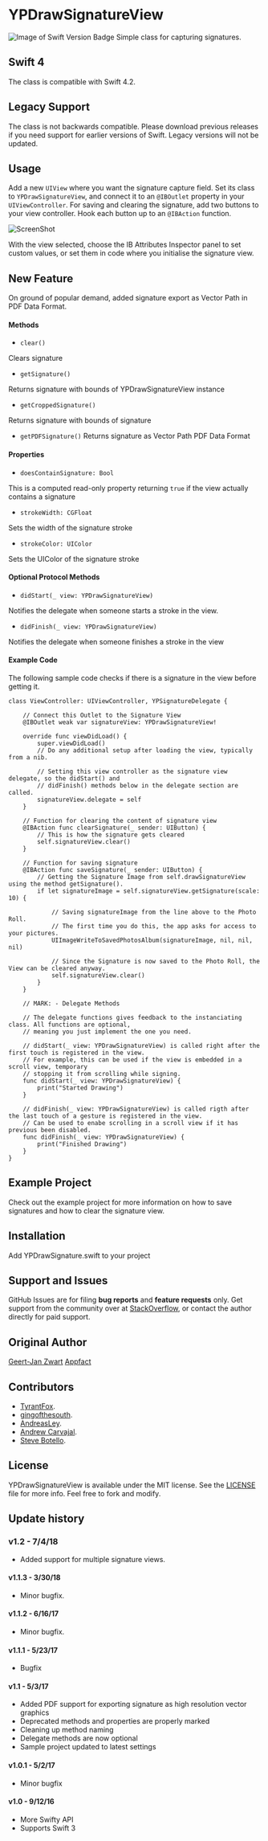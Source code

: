 # YPDrawSignatureView
![Image of Swift Version Badge](https://img.shields.io/badge/Swift-4.2-lightgrey.svg)
Simple class for capturing signatures.

## Swift 4

The class is compatible with Swift 4.2.

## Legacy Support

The class is not backwards compatible. Please download previous releases if you need support for earlier versions of Swift. Legacy versions will not be updated.


## Usage

Add a new `UIView` where you want the signature capture field. Set its class to `YPDrawSignatureView`, and connect it to an `@IBOutlet` property in your `UIViewController`. For saving and clearing the signature, add two buttons to your view controller. Hook each button up to an `@IBAction` function.

![ScreenShot](ibss.png?raw=true "Interface Builder Attributes Inspector panel")

With the view selected, choose the IB Attributes Inspector panel to set custom values, or set them in code where you initialise the signature view.


## New Feature

On ground of popular demand, added signature export as Vector Path in PDF Data Format.


#### Methods

* `clear()`

Clears signature

* `getSignature()`

Returns signature with bounds of YPDrawSignatureView instance

* `getCroppedSignature()`

Returns signature with bounds of signature

* `getPDFSignature()`
Returns signature as Vector Path PDF Data Format

#### Properties

* `doesContainSignature: Bool`

This is a computed read-only property returning `true` if the view actually contains a signature

* `strokeWidth: CGFloat`

Sets the width of the signature stroke

* `strokeColor: UIColor`

Sets the UIColor of the signature stroke


#### Optional Protocol Methods

* `didStart(_ view: YPDrawSignatureView)`

Notifies the delegate when someone starts a stroke in the view. 

* `didFinish(_ view: YPDrawSignatureView)`

Notifies the delegate when someone finishes a stroke in the view

#### Example Code

The following sample code checks if there is a signature in the view before getting it.

```
class ViewController: UIViewController, YPSignatureDelegate {
    
    // Connect this Outlet to the Signature View
    @IBOutlet weak var signatureView: YPDrawSignatureView!
    
    override func viewDidLoad() {
        super.viewDidLoad()
        // Do any additional setup after loading the view, typically from a nib.
        
        // Setting this view controller as the signature view delegate, so the didStart() and
        // didFinish() methods below in the delegate section are called.
        signatureView.delegate = self
    }
    
    // Function for clearing the content of signature view
    @IBAction func clearSignature(_ sender: UIButton) {
        // This is how the signature gets cleared
        self.signatureView.clear()
    }
    
    // Function for saving signature
    @IBAction func saveSignature(_ sender: UIButton) {
        // Getting the Signature Image from self.drawSignatureView using the method getSignature().
        if let signatureImage = self.signatureView.getSignature(scale: 10) {
            
            // Saving signatureImage from the line above to the Photo Roll.
            // The first time you do this, the app asks for access to your pictures.
            UIImageWriteToSavedPhotosAlbum(signatureImage, nil, nil, nil)
            
            // Since the Signature is now saved to the Photo Roll, the View can be cleared anyway.
            self.signatureView.clear()
        }
    }
    
    // MARK: - Delegate Methods
    
    // The delegate functions gives feedback to the instanciating class. All functions are optional,
    // meaning you just implement the one you need.
    
    // didStart(_ view: YPDrawSignatureView) is called right after the first touch is registered in the view.
    // For example, this can be used if the view is embedded in a scroll view, temporary
    // stopping it from scrolling while signing.
    func didStart(_ view: YPDrawSignatureView) {
        print("Started Drawing")
    }
    
    // didFinish(_ view: YPDrawSignatureView) is called rigth after the last touch of a gesture is registered in the view.
    // Can be used to enabe scrolling in a scroll view if it has previous been disabled.
    func didFinish(_ view: YPDrawSignatureView) {
        print("Finished Drawing")
    }
}
```

## Example Project

Check out the example project for more information on how to save signatures and how to clear the signature view.

## Installation

Add YPDrawSignature.swift to your project

## Support and Issues

GitHub Issues are for filing **bug reports** and **feature requests** only. Get support from the community over at [StackOverflow](http://stackoverflow.com/search?q=YPDrawSignatureView), or contact the author directly for paid support.

## Original Author

[Geert-Jan Zwart](mailto:gj.zwart@appfact.com) [Appfact](http://appfact.no)

## Contributors

* [TyrantFox](https://github.com/TyrantFox).
* [gingofthesouth](https://github.com/gingofthesouth).
* [AndreasLey](https://github.com/andreasley).
* [Andrew Carvajal](https://github.com/andrewcar).
* [Steve Botello](https://github.com/xsteviex).

## License

YPDrawSignatureView is available under the MIT license. See the [LICENSE](LICENSE) file for more info. Feel free to fork and modify.

## Update history

### v1.2 - 7/4/18

* Added support for multiple signature views.

#### v1.1.3 - 3/30/18

* Minor bugfix.

#### v1.1.2 - 6/16/17

* Minor bugfix.

#### v1.1.1 - 5/23/17

* Bugfix

#### v1.1 - 5/3/17

* Added PDF support for exporting signature as high resolution vector graphics
* Deprecated methods and properties are properly marked
* Cleaning up method naming
* Delegate methods are now optional
* Sample project updated to latest settings

#### v1.0.1 - 5/2/17

* Minor bugfix

#### v1.0 - 9/12/16

* More Swifty API
* Supports Swift 3

